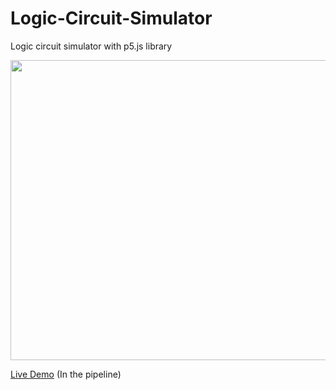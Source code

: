 # Logic-Circuit-Simulator
Logic circuit simulator with p5.js library

<img src="https://github.com/saliherdemk/Logic-Circuit-Simulator/blob/master/img/logic-circuit-simulator.gif" width="640" height="480">

[Live Demo](https://saliherdemk.github.io/Logic-Circuit-Simulator/) (In the pipeline)
